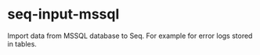 # seq-input-mssql
Import data from MSSQL database to Seq. For example for error logs stored in tables.
